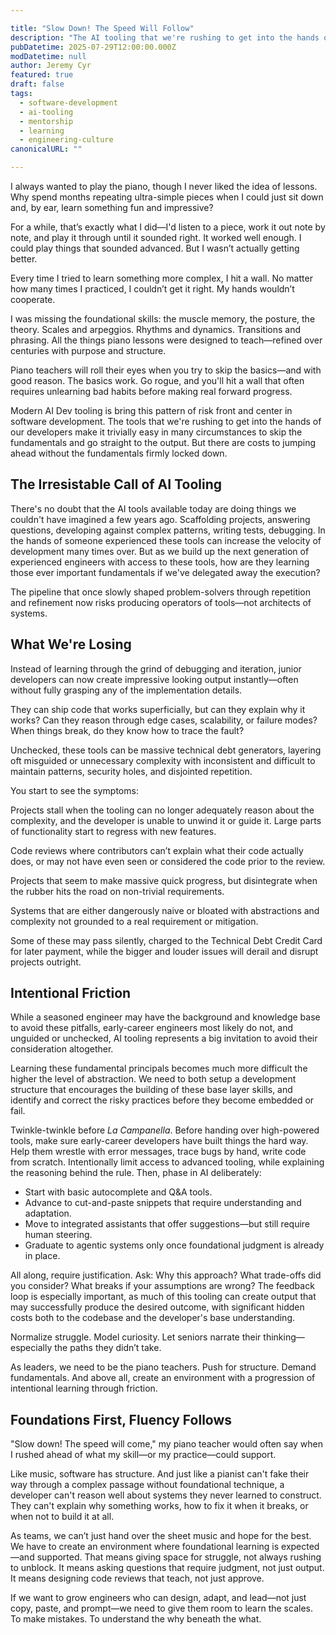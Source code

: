 ```yaml
---

title: "Slow Down! The Speed Will Follow"
description: "The AI tooling that we're rushing to get into the hands of developers risks bypassing the development of fundamentals that are more important than ever."
pubDatetime: 2025-07-29T12:00:00.000Z
modDatetime: null
author: Jeremy Cyr
featured: true
draft: false
tags:
  - software-development
  - ai-tooling
  - mentorship
  - learning
  - engineering-culture
canonicalURL: ""

---
```

I always wanted to play the piano, though I never liked the idea of lessons. Why spend months repeating ultra-simple pieces when I could just sit down and, by ear, learn something fun and impressive?

For a while, that’s exactly what I did—I'd listen to a piece, work it out note by note, and play it through until it sounded right. It worked well enough. I could play things that sounded advanced. But I wasn’t actually getting better.

Every time I tried to learn something more complex, I hit a wall. No matter how many times I practiced, I couldn’t get it right. My hands wouldn’t cooperate.

I was missing the foundational skills: the muscle memory, the posture, the theory. Scales and arpeggios. Rhythms and dynamics. Transitions and phrasing. All the things piano lessons were designed to teach—refined over centuries with purpose and structure.

Piano teachers will roll their eyes when you try to skip the basics—and with good reason. The basics work. Go rogue, and you'll hit a wall that often requires unlearning bad habits before making real forward progress.

Modern AI Dev tooling is bring this pattern of risk front and center in software development.  The tools that we're rushing to get into the hands of our developers make it trivially easy in many circumstances to skip the fundamentals and go straight to the output.  But there are costs to jumping ahead without the fundamentals firmly locked down.   

## The Irresistable Call of AI Tooling

There's no doubt that the AI tools available today are doing things we couldn't have imagined a few years ago.  Scaffolding projects, answering questions, developing against complex patterns, writing tests, debugging.  In the hands of someone experienced these tools can increase the velocity of development many times over.  But as we build up the next generation of experienced engineers with access to these tools, how are they learning those ever important fundamentals if we've delegated away the execution?

The pipeline that once slowly shaped problem-solvers through repetition and refinement now risks producing operators of tools—not architects of systems.

## What We're Losing

Instead of learning through the grind of debugging and iteration, junior developers can now create impressive looking output instantly—often without fully grasping any of the implementation details.

They can ship code that works superficially, but can they explain why it works? Can they reason through edge cases, scalability, or failure modes? When things break, do they know how to trace the fault? 

Unchecked, these tools can be massive technical debt generators, layering oft misguided or unnecessary complexity with inconsistent and difficult to maintain patterns, security holes, and disjointed repetition.

You start to see the symptoms:

Projects stall when the tooling can no longer adequately reason about the complexity, and the developer is unable to unwind it or guide it. Large parts of functionality start to regress with new features.

Code reviews where contributors can’t explain what their code actually does, or may not have even seen or considered the code prior to the review.

Projects that seem to make massive quick progress, but disintegrate when the rubber hits the road on non-trivial requirements.

Systems that are either dangerously naive or bloated with abstractions and complexity not grounded to a real requirement or mitigation. 

Some of these may pass silently, charged to the Technical Debt Credit Card for later payment, while the bigger and louder issues will derail and disrupt projects outright.

## Intentional Friction 

While a seasoned engineer may have the background and knowledge base to avoid these pitfalls, early-career engineers most likely do not, and unguided or unchecked, AI tooling represents a big invitation to avoid their consideration altogether.  

Learning these fundamental principals becomes much more difficult the higher the level of abstraction. We need to both setup a development structure that encourages the building of these base layer skills, and identify and correct the risky practices before they become embedded or fail.

Twinkle-twinkle before _La Campanella_. Before handing over high-powered tools, make sure early-career developers have built things the hard way. Help them wrestle with error messages, trace bugs by hand, write code from scratch.  Intentionally limit access to advanced tooling, while explaining the reasoning behind the rule.  Then, phase in AI deliberately:

* Start with basic autocomplete and Q&A tools.
* Advance to cut-and-paste snippets that require understanding and adaptation.
* Move to integrated assistants that offer suggestions—but still require human steering.
* Graduate to agentic systems only once foundational judgment is already in place.

All along, require justification. Ask: Why this approach? What trade-offs did you consider? What breaks if your assumptions are wrong?  The feedback loop is especially important, as much of this tooling can create output that may successfully produce the desired outcome, with significant hidden costs both to the codebase and the developer's base understanding.  

Normalize struggle. Model curiosity. Let seniors narrate their thinking—especially the paths they didn’t take.

As leaders, we need to be the piano teachers. Push for structure. Demand fundamentals. And above all, create an environment with a progression of intentional learning through friction. 

## Foundations First, Fluency Follows

"Slow down! The speed will come," my piano teacher would often say when I rushed ahead of what my skill—or my practice—could support.

Like music, software has structure. And just like a pianist can't fake their way through a complex passage without foundational technique, a developer can't reason well about systems they never learned to construct. They can't explain why something works, how to fix it when it breaks, or when not to build it at all.

As teams, we can’t just hand over the sheet music and hope for the best. We have to create an environment where foundational learning is expected—and supported. That means giving space for struggle, not always rushing to unblock. It means asking questions that require judgment, not just output. It means designing code reviews that teach, not just approve.

If we want to grow engineers who can design, adapt, and lead—not just copy, paste, and prompt—we need to give them room to learn the scales. To make mistakes. To understand the why beneath the what.